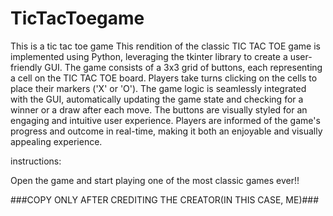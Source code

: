 # TicTacToegame
This is a tic tac toe game
This rendition of the classic TIC TAC TOE game is implemented using Python, leveraging the tkinter library to create a user-friendly GUI. The game consists of a 3x3 grid of buttons, each representing a cell on the TIC TAC TOE board. Players take turns clicking on the cells to place their markers ('X' or 'O').  The game logic is seamlessly integrated with the GUI, automatically updating the game state and checking for a winner or a draw after each move. The buttons are visually styled for an engaging and intuitive user experience. Players are informed of the game's progress and outcome in real-time, making it both an enjoyable and visually appealing experience.


instructions:

Open the game and start playing one of the most classic games ever!!

###COPY ONLY AFTER CREDITING THE CREATOR(IN THIS CASE, ME)###
